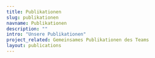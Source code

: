 ```yaml
---
title: Publikationen
slug: publikationen
navname: Publikationen
description: ""
intro: "Unsere Publikationen"
project_related: Gemeinsames Publikationen des Teams
layout: publications
---
```

